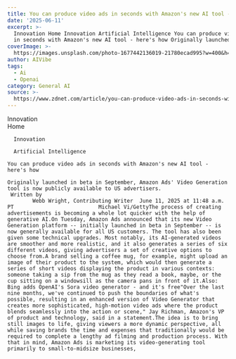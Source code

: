```yaml
---
title: You can produce video ads in seconds with Amazon's new AI tool - here's how
date: '2025-06-11'
excerpt: >-
  Innovation Home Innovation Artificial Intelligence You can produce video ads
  in seconds with Amazon's new AI tool - here's how Originally launched in...
coverImage: >-
  https://images.unsplash.com/photo-1677442136019-21780ecad995?w=400&h=200&fit=crop&auto=format
author: AIVibe
tags:
  - Ai
  - Openai
category: General AI
source: >-
  https://www.zdnet.com/article/you-can-produce-video-ads-in-seconds-with-amazons-new-ai-tool-heres-how/
---
```

Innovation      
      Home
    
      Innovation
    
      Artificial Intelligence
       
    You can produce video ads in seconds with Amazon's new AI tool - here's how
     
    Originally launched in beta in September, Amazon Ads' Video Generation tool is now publicly available to US advertisers.
     Written by 
            Webb Wright, Contributing Writer  June 11, 2025 at 11:48 a.m. PT                           Michael Vi/GettyThe process of creating advertisements is becoming a whole lot quicker with the help of generative AI.On Tuesday, Amazon Ads announced that its new Video Generation platform -- initially launched in beta in September -- is now generally available for all US customers. The tool has also been given some technical upgrades. Most notably, its AI-generated videos are smoother and more realistic, and it also generates a series of six different videos, giving advertisers a set of creative options to choose from.A brand selling a coffee mug, for example, might upload an image of their product to the system, which would then generate a series of short videos displaying the product in various contexts: someone taking a sip from the mug as they read a book, maybe, or the cup sitting on a windowsill as the camera pans in front of it.Also: Bing adds OpenAI's Sora video generator - and it's free"Over the last nine months, we've continued to push the boundaries of what's possible, resulting in an enhanced version of Video Generator that creates more sophisticated, high-motion video ads where the product blends seamlessly into the action or scene," Jay Richman, Amazon's VP of product and technology, said in a statement.The idea is to bring still images to life, giving viewers a more dynamic perspective, all while saving brands the time and expenses that traditionally would be required to complete a lengthy ad filming and production process. With that in mind, Amazon Ads is marketing its video-generating tool primarily to small-to-midsize businesses, 

